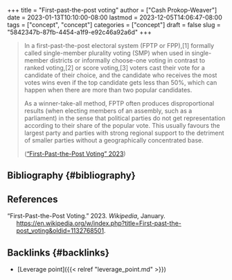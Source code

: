 +++
title = "First-past-the-post voting"
author = ["Cash Prokop-Weaver"]
date = 2023-01-13T10:10:00-08:00
lastmod = 2023-12-05T14:06:47-08:00
tags = ["concept", "concept"]
categories = ["concept"]
draft = false
slug = "5842347b-87fb-4454-a1f9-e92c46a92a6d"
+++

> In a first-past-the-post electoral system (FPTP or FPP),[1] formally called single-member plurality voting (SMP) when used in single-member districts or informally choose-one voting in contrast to ranked voting,[2] or score voting,[3] voters cast their vote for a candidate of their choice, and the candidate who receives the most votes wins even if the top candidate gets less than 50%, which can happen when there are more than two popular candidates.
>
> As a winner-take-all method, FPTP often produces disproportional results (when electing members of an assembly, such as a parliament) in the sense that political parties do not get representation according to their share of the popular vote. This usually favours the largest party and parties with strong regional support to the detriment of smaller parties without a geographically concentrated base.
>
> (<a href="#citeproc_bib_item_1">“First-Past-the-Post Voting” 2023</a>)


## Bibliography {#bibliography}

## References

<style>.csl-entry{text-indent: -1.5em; margin-left: 1.5em;}</style><div class="csl-bib-body">
  <div class="csl-entry"><a id="citeproc_bib_item_1"></a>“First-Past-the-Post Voting.” 2023. <i>Wikipedia</i>, January. <a href="https://en.wikipedia.org/w/index.php?title=First-past-the-post_voting&oldid=1132768501">https://en.wikipedia.org/w/index.php?title=First-past-the-post_voting&#38;oldid=1132768501</a>.</div>
</div>


## Backlinks {#backlinks}

-   [Leverage point]({{< relref "leverage_point.md" >}})
